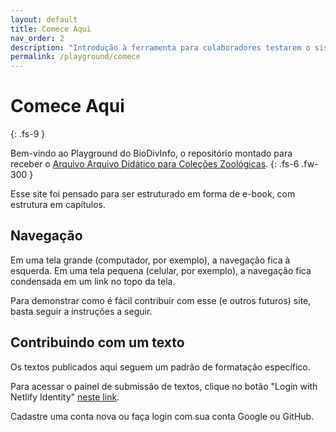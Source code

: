 ```yaml
---
layout: default
title: Comece Aqui
nav_order: 2
description: "Introdução à ferramenta para colaboradores testarem o sistema de gerenciamento de conteúdo usado no Arquivo."
permalink: /playground/comece
---
```


# Comece Aqui
{: .fs-9 }

Bem-vindo ao Playground do BioDivInfo, o repositório montado para receber o [Arquivo Arquivo Didático para Coleções Zoológicas](http://biodivinfo.github.io/).
{: .fs-6 .fw-300 }

Esse site foi pensado para ser estruturado em forma de e-book, com estrutura em capítulos.

## Navegação

Em uma tela grande (computador, por exemplo), a navegação fica à esquerda. Em uma tela pequena (celular, por exemplo), a navegação fica condensada em um link no topo da tela.

Para demonstrar como é fácil contribuir com esse (e outros futuros) site, basta seguir a instruções a seguir.

## Contribuindo com um texto

Os textos publicados aqui seguem um padrão de formatação específico.

Para acessar o painel de submissão de textos, clique no botão "Login with Netlify Identity" [neste link](https://biodivinfo-playground.netlify.com/).

Cadastre uma conta nova ou faça login com sua conta Google ou GitHub.